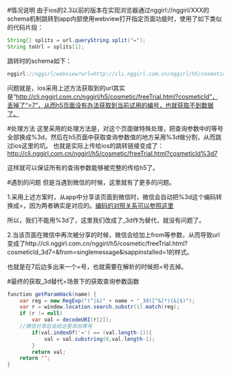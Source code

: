 #情况说明
由于ios的2.3以前的版本在实现浏览器通过nggirl://nggirl/XXX的schema机制跳转到app内部使用webview打开指定页面功能时，使用了如下类似的代码片段：

```java
String[] splits = url.queryString.split("=");
String toUrl = splits[1];
```

跳转时的schema如下：

```java
nggirl://nggirl/webview?url=http://cli.nggirl.com.cn/nggirl/h5/cosmetic/freeTrial.html?cosmeticId=7
```

问题就是，ios采用上述方法获取到的url其实是“http://cli.nggirl.com.cn/nggirl/h5/cosmetic/freeTrial.html?cosmeticId”，丢掉了“=7”，从而h5页面没有办法获取到当前试用的编号，也就获取不到数据了。


#处理方法
这里采用的处理方法是，对这个页面做特殊处理，把查询参数中的等号全部换成%3d，然后在h5页面中获取查询参数值的地方采用%3d做分割，从而跳过ios这里的坑。
也就是实际上传给ios的跳转链接变成了：http://cli.nggirl.com.cn/nggirl/h5/cosmetic/freeTrial.html?cosmeticId%3d7

这样就可以保证所有的查询参数能够被完整的传给h5了。

#遇到的问题
但是当遇到微信的时候，这里就有了更多的问题。

1.采用上述方案时，从app中分享该页面到微信时，微信会自动把%3d这个编码转换成=，因为两者确实是对应的。[编码的对照关系可以参照这里](http://www.w3school.com.cn/tags/html_ref_urlencode.html)

所以，我们不能用%3d了，这里我们改成了_3d作为替代，就没有问题了。

2.当该页面在微信中再次被分享的时候，微信会给加上from等参数，从而导致url变成了http://cli.nggirl.com.cn/nggirl/h5/cosmetic/freeTrial.html?cosmeticId_3d7=&from=singlemessage&isappinstalled=1的样式。

也就是在7后边多出来一个=号，也就需要在解析的时候把=号去掉。

#最终的获取_3d替代=场景下的获取查询参数函数
```java
function getParamHack(name) {
    var reg = new RegExp("(^|&)" + name + "_3d([^&]*)(&|$)");
    var r = window.location.search.substr(1).match(reg);
    if (r != null)
    	var val = decodeURI(r[2]);
    //微信分享后会给这里添加等号
    	if(val.indexOf('=') == (val.length-1)){
    		val = val.substring(0,val.length-1);
    	}
        return val;
    return '';
}

```

